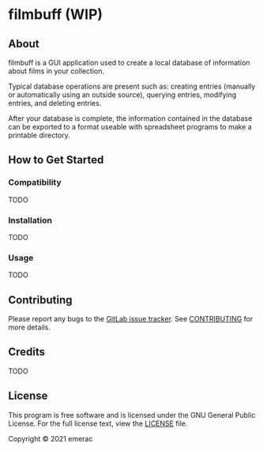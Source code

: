 # filmbuff (WIP)

## About

filmbuff is a GUI application used to create a local database of information
about films in your collection.

Typical database operations are present such as: creating entries (manually
or automatically using an outside source), querying entries, modifying entries,
and deleting entries.

After your database is complete, the information contained in the database can
be exported to a format useable with spreadsheet programs to make a printable
directory.

## How to Get Started

### Compatibility

TODO

### Installation

TODO

### Usage

TODO

## Contributing

Please report any bugs to the
[GitLab issue tracker](https://gitlab.com/emerac/filmbuff/-/issues).
See [CONTRIBUTING](CONTRIBUTING.md) for more details.

## Credits

TODO

## License

This program is free software and is licensed under the GNU General
Public License. For the full license text, view the [LICENSE](LICENSE)
file.

Copyright © 2021 emerac
